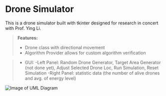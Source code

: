 Drone Simulator
===================


This is a drone simulator built with tkinter designed for research in concert with Prof. Ying Li.

> **Features:**
> - Drone class with directional movement
> - Algorithm Provider allows for custom algorithm verification

>- GUI:
>-Left Panel: Random Drone Generator, Target Area Generator (not done yet), Adjust Selected Drone Loc, Run Simulation, Reset Simulation 
>-Right Panel: statistic data (the number of alive drones and avg. of energy level)

![Image of UML Diagram](https://github.com/Satloff/drone_simulator/blob/tk/design/UML_v0.1.png)
